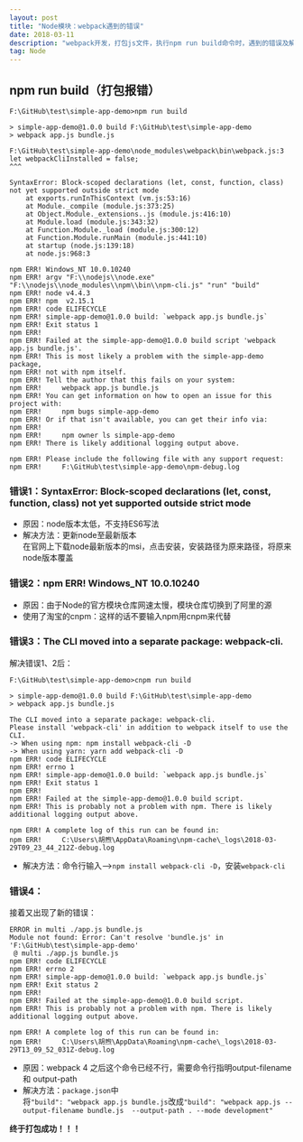 ```yaml
---
layout: post
title: "Node模块：webpack遇到的错误"
date: 2018-03-11
description: "webpack开发，打包js文件，执行npm run build命令时，遇到的错误及解决方法"
tag: Node
---  
```

## npm run build（打包报错）

	F:\GitHub\test\simple-app-demo>npm run build

	> simple-app-demo@1.0.0 build F:\GitHub\test\simple-app-demo
	> webpack app.js bundle.js

	F:\GitHub\test\simple-app-demo\node_modules\webpack\bin\webpack.js:3
	let webpackCliInstalled = false;
	^^^

	SyntaxError: Block-scoped declarations (let, const, function, class) not yet supported outside strict mode
	    at exports.runInThisContext (vm.js:53:16)
	    at Module._compile (module.js:373:25)
	    at Object.Module._extensions..js (module.js:416:10)
	    at Module.load (module.js:343:32)
	    at Function.Module._load (module.js:300:12)
	    at Function.Module.runMain (module.js:441:10)
	    at startup (node.js:139:18)
	    at node.js:968:3

	npm ERR! Windows_NT 10.0.10240
	npm ERR! argv "F:\\nodejs\\node.exe" "F:\\nodejs\\node_modules\\npm\\bin\\npm-cli.js" "run" "build"
	npm ERR! node v4.4.3
	npm ERR! npm  v2.15.1
	npm ERR! code ELIFECYCLE
	npm ERR! simple-app-demo@1.0.0 build: `webpack app.js bundle.js`
	npm ERR! Exit status 1
	npm ERR!
	npm ERR! Failed at the simple-app-demo@1.0.0 build script 'webpack app.js bundle.js'.
	npm ERR! This is most likely a problem with the simple-app-demo package,
	npm ERR! not with npm itself.
	npm ERR! Tell the author that this fails on your system:
	npm ERR!     webpack app.js bundle.js
	npm ERR! You can get information on how to open an issue for this project with:
	npm ERR!     npm bugs simple-app-demo
	npm ERR! Or if that isn't available, you can get their info via:
	npm ERR!
	npm ERR!     npm owner ls simple-app-demo
	npm ERR! There is likely additional logging output above.

	npm ERR! Please include the following file with any support request:
	npm ERR!     F:\GitHub\test\simple-app-demo\npm-debug.log



### 错误1：SyntaxError: Block-scoped declarations (let, const, function, class) not yet supported outside strict mode
- 原因：node版本太低，不支持ES6写法
- 解决方法：更新node至最新版本<br>
在官网上下载node最新版本的msi，点击安装，安装路径为原来路径，将原来node版本覆盖

### 错误2：npm ERR! Windows_NT 10.0.10240

- 原因：由于Node的官方模块仓库网速太慢，模块仓库切换到了阿里的源
- 使用了淘宝的cnpm：这样的话不要输入npm用cnpm来代替

### 错误3：The CLI moved into a separate package: webpack-cli.
解决错误1、2后：

	F:\GitHub\test\simple-app-demo>cnpm run build

	> simple-app-demo@1.0.0 build F:\GitHub\test\simple-app-demo
	> webpack app.js bundle.js

	The CLI moved into a separate package: webpack-cli.
	Please install 'webpack-cli' in addition to webpack itself to use the CLI.
	-> When using npm: npm install webpack-cli -D
	-> When using yarn: yarn add webpack-cli -D
	npm ERR! code ELIFECYCLE
	npm ERR! errno 1
	npm ERR! simple-app-demo@1.0.0 build: `webpack app.js bundle.js`
	npm ERR! Exit status 1
	npm ERR!
	npm ERR! Failed at the simple-app-demo@1.0.0 build script.
	npm ERR! This is probably not a problem with npm. There is likely additional logging output above.

	npm ERR! A complete log of this run can be found in:
	npm ERR!     C:\Users\胡煦\AppData\Roaming\npm-cache\_logs\2018-03-29T09_23_44_212Z-debug.log

- 解决方法：命令行输入-->`npm install webpack-cli -D`，安装`webpack-cli`

### 错误4：
接着又出现了新的错误：

	ERROR in multi ./app.js bundle.js
	Module not found: Error: Can't resolve 'bundle.js' in 'F:\GitHub\test\simple-app-demo'
	 @ multi ./app.js bundle.js
	npm ERR! code ELIFECYCLE
	npm ERR! errno 2
	npm ERR! simple-app-demo@1.0.0 build: `webpack app.js bundle.js`
	npm ERR! Exit status 2
	npm ERR!
	npm ERR! Failed at the simple-app-demo@1.0.0 build script.
	npm ERR! This is probably not a problem with npm. There is likely additional logging output above.

	npm ERR! A complete log of this run can be found in:
	npm ERR!     C:\Users\胡煦\AppData\Roaming\npm-cache\_logs\2018-03-29T13_09_52_031Z-debug.log

- 原因：webpack 4 之后这个命令已经不行，需要命令行指明output-filename 和 output-path
- 解决方法：`package.json`中<br>将`"build": "webpack app.js bundle.js`改成`"build": "webpack app.js --output-filename bundle.js  --output-path . --mode development"`

**终于打包成功！！！**
